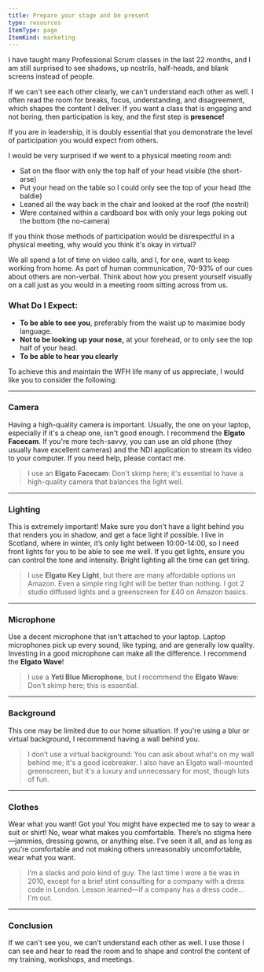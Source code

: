 ```yaml
---
title: Prepare your stage and be present
type: resources
ItemType: page
ItemKind: marketing
---
```


I have taught many Professional Scrum classes in the last 22 months, and I am still surprised to see shadows, up nostrils, half-heads, and blank screens instead of people.

If we can't see each other clearly, we can't understand each other as well. I often read the room for breaks, focus, understanding, and disagreement, which shapes the content I deliver. If you want a class that is engaging and not boring, then participation is key, and the first step is **presence!**

If you are in leadership, it is doubly essential that you demonstrate the level of participation you would expect from others.

I would be very surprised if we went to a physical meeting room and:

- Sat on the floor with only the top half of your head visible (the short-arse)
- Put your head on the table so I could only see the top of your head (the baldie)
- Leaned all the way back in the chair and looked at the roof (the nostril)
- Were contained within a cardboard box with only your legs poking out the bottom (the no-camera)

If you think those methods of participation would be disrespectful in a physical meeting, why would you think it's okay in virtual?

We all spend a lot of time on video calls, and I, for one, want to keep working from home. As part of human communication, 70-93% of our cues about others are non-verbal. Think about how you present yourself visually on a call just as you would in a meeting room sitting across from us.

### What Do I Expect:

- **To be able to see you**, preferably from the waist up to maximise body language.
- **Not to be looking up your nose,** at your forehead, or to only see the top half of your head.
- **To be able to hear you clearly**

To achieve this and maintain the WFH life many of us appreciate, I would like you to consider the following:

---

### Camera

Having a high-quality camera is important. Usually, the one on your laptop, especially if it's a cheap one, isn't good enough. I recommend the **Elgato Facecam**. If you're more tech-savvy, you can use an old phone (they usually have excellent cameras) and the NDI application to stream its video to your computer. If you need help, please contact me.

> I use an **Elgato Facecam**: Don't skimp here; it's essential to have a high-quality camera that balances the light well.

---

### Lighting

This is extremely important! Make sure you don't have a light behind you that renders you in shadow, and get a face light if possible. I live in Scotland, where in winter, it’s only light between 10:00-14:00, so I need front lights for you to be able to see me well. If you get lights, ensure you can control the tone and intensity. Bright lighting all the time can get tiring.

> I use **Elgato Key Light**, but there are many affordable options on Amazon. Even a simple ring light will be better than nothing. I got 2 studio diffused lights and a greenscreen for £40 on Amazon basics.

---

### Microphone

Use a decent microphone that isn't attached to your laptop. Laptop microphones pick up every sound, like typing, and are generally low quality. Investing in a good microphone can make all the difference. I recommend the **Elgato Wave**!

> I use a **Yeti Blue Microphone**, but I recommend the **Elgato Wave**: Don't skimp here; this is essential.

---

### Background

This one may be limited due to our home situation. If you're using a blur or virtual background, I recommend having a wall behind you.

> I don’t use a virtual background: You can ask about what's on my wall behind me; it's a good icebreaker. I also have an Elgato wall-mounted greenscreen, but it's a luxury and unnecessary for most, though lots of fun.

---

### Clothes

Wear what you want! Got you! You might have expected me to say to wear a suit or shirt! No, wear what makes you comfortable. There’s no stigma here—jammies, dressing gowns, or anything else. I've seen it all, and as long as you're comfortable and not making others unreasonably uncomfortable, wear what you want.

> I’m a slacks and polo kind of guy. The last time I wore a tie was in 2010, except for a brief stint consulting for a company with a dress code in London. Lesson learned—if a company has a dress code... I'm out.

---

### Conclusion

If we can't see you, we can’t understand each other as well. I use those I can see and hear to read the room and to shape and control the content of my training, workshops, and meetings.
